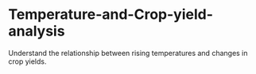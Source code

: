 # Temperature-and-Crop-yield-analysis
Understand the relationship between rising temperatures and changes in crop yields.
